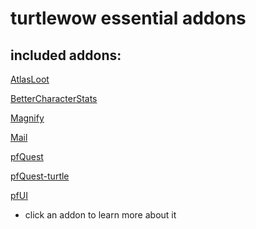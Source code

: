 # turtlewow essential addons

included addons:
--------

[AtlasLoot](https://github.com/31337list/turtlewow-essential-addons/tree/main/AtlasLoot#readme)

[BetterCharacterStats](https://github.com/31337list/turtlewow-essential-addons/tree/main/BetterCharacterStats#readme)

[Magnify](https://github.com/31337list/turtlewow-essential-addons/tree/main/Magnify#readme)

[Mail](https://github.com/31337list/turtlewow-essential-addons/tree/main/Mail#readme)

[pfQuest](https://github.com/31337list/turtlewow-essential-addons/tree/main/pfQuest#readme)

[pfQuest-turtle](https://github.com/31337list/turtlewow-essential-addons/tree/main/pfQuest-turtle#readme)

[pfUI](https://github.com/31337list/turtlewow-essential-addons/tree/main/pfUI#readme)

- click an addon to learn more about it
